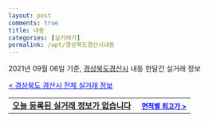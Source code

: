 ```yaml
---
layout: post
comments: true
title: 내동
categories: [실거래가]
permalink: /apt/경상북도경산시내동
---
```


2021년 09월 06일 기준, <a href="/apt/경상북도경산시">경상북도경산시</a> 내동 한달간 실거래 정보

<a style="color: blue;" href="/apt/경상북도경산시">< 경상북도 경산시 전체 실거래 정보</a>
<!---- start ---->
<table>
  <tr>
    <td colspan="4" style="font-weight: bold;"><a href="/apt/경상북도경산시내동{name_without_space}">오늘 등록된 실거래 정보가 없습니다</a> &nbsp;&nbsp;&nbsp; <a style="color: blue; font-size: smaller;" href="/apt/경상북도경산시내동{name_without_space}">면적별 최고가 ></a></td>
  </tr>
    
</table>
<!---- end ---->
    